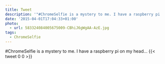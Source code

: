```yaml
---
title: Tweet
description: '"#ChromeSelfie is a mystery to me. I have a raspberry pi on my head... "'
date: '2015-04-01T17:04:33+01:00'
photo:
  - url: 583324084005675009-CBhiJ6gWgAA-AzE.jpg
tags:
  - ChromeSelfie
---
```

#ChromeSelfie is a mystery to me. I have a raspberry pi on my head... 
      {{< tweet 0 0 >}}
    
